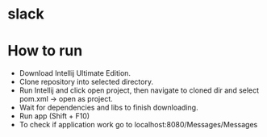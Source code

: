 # slack

# How to run
- Download Intellij Ultimate Edition.
- Clone repository into selected directory.
- Run Intellij and click open project, then navigate to cloned dir and select pom.xml -> open as project.
- Wait for dependencies and libs to finish downloading.
- Run app (Shift + F10)
- To check if application work go to localhost:8080/Messages/Messages
